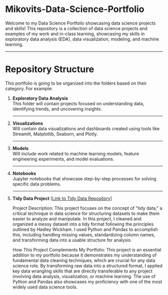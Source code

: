 # Mikovits-Data-Science-Portfolio
Welcome to my Data Science Portfolio showcasing data science projects and skills! This repository is a collection of data science projects and examples of my work and in-class learning, showcasing my skills in exploratory data analysis (EDA), data visualization, modeling, and machine learning.

---

# Repository Structure

This portfolio is going to be organized into the folders based on their category. For example:

1. **Exploratory Data Analysis**  
   This folder will contain projects focused on understanding data, identifying trends, and uncovering insights.

   ---

2. **Visualizations**  
   Will contain data visualizations and dashboards created using tools like Streamlit, Matplotlib, Seaborn, and Plotly.

   ---

3. **Models**  
   Will include work related to machine learning models, feature engineering experiments, and model evaluations.

   ---

4. **Notebooks**  
   Jupyter notebooks that showcase step-by-step processes for solving specific data problems.

   ---

5. **Tidy Data Project**
      [[Link to Tidy Data Repository](https://github.com/jmikovits/TidyData-Project)]
      
      Project Description: 
      This project focuses on the concept of "tidy data," a critical technique in data science for structuring datasets to make them easier to analyze and manipulate. In this project, I cleaned and organized a messy dataset into a tidy format following the principles          outlined by Hadley Wickham. I used Python and Pandas to accomplish this, including handling missing values, standardizing column names, and transforming data into a usable structure for analysis.
   
      How This Project Complements My Portfolio: 
      This project is an essential addition to my portfolio because it demonstrates my understanding of fundamental data cleaning techniques, which are crucial for any data science role. By transforming raw data into a structured format, I applied key data wrangling           skills that are directly transferable to any project involving data analysis, visualization, or machine learning. The use of Python and Pandas also showcases my proficiency with one of the most widely used data science tools.
